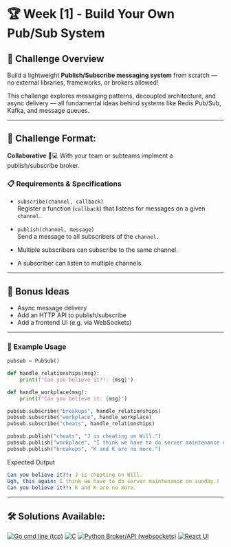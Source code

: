 # 🏆 Week [1] - Build Your Own Pub/Sub System

## 📝 Challenge Overview
Build a lightweight **Publish/Subscribe messaging system** from scratch — no external libraries, frameworks, or brokers allowed!

This challenge explores messaging patterns, decoupled architecture, and async delivery — all fundamental ideas behind systems like Redis Pub/Sub, Kafka, and message queues. 
 

---
## 🏁 Challenge Format: 
**Collaborative** 🤝💻 With your team or subteams implment a publish/subscribe broker.


### 📋 Requirements & Specifications

- `subscribe(channel, callback)`  
  Register a function (`callback`) that listens for messages on a given `channel`.

- `publish(channel, message)`  
  Send a message to all subscribers of the `channel`.

- Multiple subscribers can subscribe to the same channel.
- A subscriber can listen to multiple channels.

---
## 🎯 Bonus Ideas

- Async message delivery
- Add an HTTP API to publish/subscribe
- Add a frontend UI (e.g. via WebSockets)

---

### 🔧 Example Usage
```python
pubsub = PubSub()

def handle_relationships(msg):
    print(f"Can you believe it?!: {msg}")

def handle_workplace(msg):
    print(f"Can you believe it: {msg}")

pubsub.subscribe("breakups", handle_relationships)
pubsub.subscribe("workplace", handle_workplace)
pubsub.subscribe("cheats", handle_relationships)

pubsub.publish("cheats", "J is cheating on Will.")
pubsub.publish("workplace", "I think we have to do server maintenance on sunday.")
pubsub.publish("breakups", "K and K are no more.")
```

Expected Output
```yaml
Can you believe it?!: J is cheating on Will.
Ugh, this again: I think we have to do server maintenance on sunday.!
Can you believe it?!: K and K are no more.
```

---
## 🛠 Solutions Available:
[![Go cmd line (tcp)](https://img.shields.io/badge/Go-1.21-blue?logo=go)](solutions/go)
[![C](https://img.shields.io/badge/C-00599C?logo=c&logoColor=white)](solutions/c)
[![Python Broker/API (websockets)](https://img.shields.io/badge/Python-3.11-blue?logo=python)](solutions/python)
[![React UI](https://img.shields.io/badge/React-17-blue?logo=react)](solutions/react_frontend)
